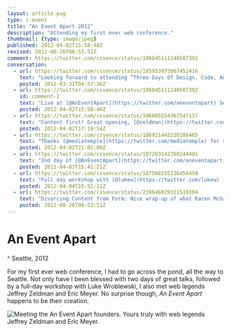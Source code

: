 ```yaml
---
layout: article.pug
type: c-event
title: "An Event Apart 2012"
description: "Attending my first ever web conference."
thumbnail: {type: image/jpeg}
published: 2012-04-02T15:58:40Z
revised: 2012-08-26T08:53:51Z
comment: https://twitter.com/cssence/status/186845111240507392
conversation:
  - url: https://twitter.com/cssence/status/185953973067452416
    text: "Looking forward to attending “Three Days Of Design, Code, And Content”. [@AnEventApart](https://twitter.com/aneventapart) Seattle starts on Monday. #AEA"
    posted: 2012-03-31T04:57:36Z
  - url: https://twitter.com/cssence/status/186845111240507392
    id: comment-2
    text: "Live at [@AnEventApart](https://twitter.com/aneventapart) Seattle, yay!"
    posted: 2012-04-02T15:58:40Z
  - url: https://twitter.com/cssence/status/186865554307547137
    text: "Content first! Great opening, [@zeldman](https://twitter.com/zeldman) nailed it #AEA"
    posted: 2012-04-02T17:19:54Z
  - url: https://twitter.com/cssence/status/186921445220286465
    text: "Thanks [@mediatemple](https://twitter.com/mediatemple) for sponsoring the [@AnEventApart](https://twitter.com/aneventapart) opening night party #AEA"
    posted: 2012-04-02T21:02:00Z
  - url: https://twitter.com/cssence/status/187203142260244481
    text: "2nd day of [@AnEventApart](https://twitter.com/aneventapart) and my mind is still blown from day 1 (I’m talking sessions, although the party was great too) #AEA"
    posted: 2012-04-03T15:41:21Z
  - url: https://twitter.com/cssence/status/187568255236456450
    text: "Full day workshop with [@lukew](https://twitter.com/lukew) - it’s going to be #bada55! #AEASea"
    posted: 2012-04-04T15:52:11Z
  - url: https://twitter.com/cssence/status/239646829321519104
    text: "Divorcing Content from Form: Nice wrap-up of what Karen McGrane talked about when I attended AEA Seattle [contentmarketinginstitute.com/2012/08/divorcing-content-from-form-perspective-shift-for-marketers](http://www.contentmarketinginstitute.com/2012/08/divorcing-content-from-form-perspective-shift-for-marketers/) via [@junta42](https://twitter.com/junta42)"
    posted: 2012-08-26T08:53:51Z
---
```


# An Event Apart
^ Seattle, 2012

For my first ever web conference, I had to go across the pond, all the way to Seattle. Not only have I been blessed with two days of great talks, followed by a full-day workshop with Luke Wroblewski, I also met web legends Jeffrey Zeldman and Eric Meyer. No surprise though, _An Event Apart_ happens to be their creation.

<p><img src="/2012/aneventapart-seattle/jeffrey-zeldman-matthias-beitl-eric-meyer-animation.gif" alt="Meeting the An Event Apart founders. Yours truly with web legends Jeffrey Zeldman and Eric Meyer."></p>
